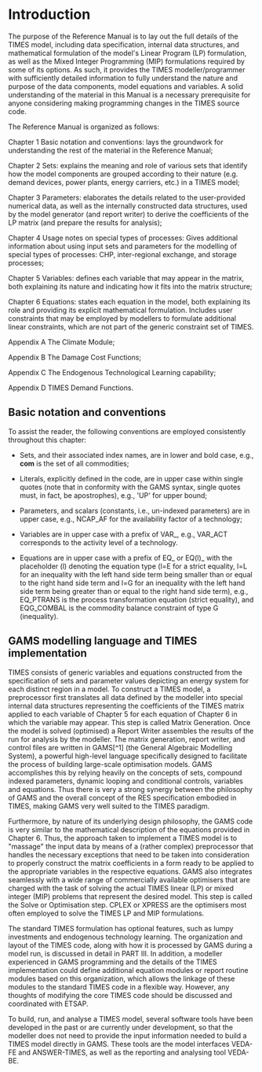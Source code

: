 # Introduction

The purpose of the Reference Manual is to lay out the full details of
the TIMES model, including data specification, internal data structures,
and mathematical formulation of the model's Linear Program (LP)
formulation, as well as the Mixed Integer Programming (MIP) formulations
required by some of its options. As such, it provides the TIMES
modeller/programmer with sufficiently detailed information to fully
understand the nature and purpose of the data components, model
equations and variables. A solid understanding of the material in this
Manual is a necessary prerequisite for anyone considering making
programming changes in the TIMES source code.

The Reference Manual is organized as follows:

Chapter 1 Basic notation and conventions: lays the groundwork for
understanding the rest of the material in the Reference Manual;

Chapter 2 Sets: explains the meaning and role of various sets that
identify how the model components are grouped according to their nature
(e.g. demand devices, power plants, energy carriers, etc.) in a TIMES
model;

Chapter 3 Parameters: elaborates the details related to the
user-provided numerical data, as well as the internally constructed data
structures, used by the model generator (and report writer) to derive
the coefficients of the LP matrix (and prepare the results for
analysis);

Chapter 4 Usage notes on special types of processes: Gives additional
information about using input sets and parameters for the modelling of
special types of processes: CHP, inter-regional exchange, and storage
processes;

Chapter 5 Variables: defines each variable that may appear in the
matrix, both explaining its nature and indicating how it fits into the
matrix structure;

Chapter 6 Equations: states each equation in the model, both explaining
its role and providing its explicit mathematical formulation. Includes
user constraints that may be employed by modellers to formulate
additional linear constraints, which are not part of the generic
constraint set of TIMES.

Appendix A The Climate Module;

Appendix B The Damage Cost Functions;

Appendix C The Endogenous Technological Learning capability;

Appendix D TIMES Demand Functions.

## Basic notation and conventions

To assist the reader, the following conventions are employed
consistently throughout this chapter:

-   Sets, and their associated index names, are in lower and bold case,
    e.g., **com** is the set of all commodities;

-   Literals, explicitly defined in the code, are in upper case within
    single quotes (note that in conformity with the GAMS syntax, single
    quotes must, in fact, be apostrophes), e.g., \'UP\' for upper bound;

-   Parameters, and scalars (constants, i.e., un-indexed parameters) are
    in upper case, e.g., NCAP_AF for the availability factor of a
    technology;

-   Variables are in upper case with a prefix of VAR\_, e.g., VAR_ACT
    corresponds to the activity level of a technology.

-   Equations are in upper case with a prefix of EQ\_ or EQ(l)\_ with
    the placeholder (l) denoting the equation type (l=E for a strict
    equality, l=L for an inequality with the left hand side term being
    smaller than or equal to the right hand side term and l=G for an
    inequality with the left hand side term being greater than or equal
    to the right hand side term), e.g., EQ_PTRANS is the process
    transformation equation (strict equality), and EQG_COMBAL is the
    commodity balance constraint of type G (inequality).

## GAMS modelling language and TIMES implementation

TIMES consists of generic variables and equations constructed from the
specification of sets and parameter values depicting an energy system
for each distinct region in a model. To construct a TIMES model, a
preprocessor first translates all data defined by the modeller into
special internal data structures representing the coefficients of the
TIMES matrix applied to each variable of Chapter 5 for each equation of
Chapter 6 in which the variable may appear. This step is called Matrix
Generation. Once the model is solved (optimised) a Report Writer
assembles the results of the run for analysis by the modeller. The
matrix generation, report writer, and control files are written in
GAMS[^1] (the General Algebraic Modelling System), a powerful high-level
language specifically designed to facilitate the process of building
large-scale optimisation models. GAMS accomplishes this by relying
heavily on the concepts of sets, compound indexed parameters, dynamic
looping and conditional controls, variables and equations. Thus there is
very a strong synergy between the philosophy of GAMS and the overall
concept of the RES specification embodied in TIMES, making GAMS very
well suited to the TIMES paradigm.

Furthermore, by nature of its underlying design philosophy, the GAMS
code is very similar to the mathematical description of the equations
provided in Chapter 6. Thus, the approach taken to implement a TIMES
model is to "massage" the input data by means of a (rather complex)
preprocessor that handles the necessary exceptions that need to be taken
into consideration to properly construct the matrix coefficients in a
form ready to be applied to the appropriate variables in the respective
equations. GAMS also integrates seamlessly with a wide range of
commercially available optimisers that are charged with the task of
solving the actual TIMES linear (LP) or mixed integer (MIP) problems
that represent the desired model. This step is called the Solve or
Optimisation step. CPLEX or XPRESS are the optimisers most often
employed to solve the TIMES LP and MIP formulations.

The standard TIMES formulation has optional features, such as lumpy
investments and endogenous technology learning. The organization and
layout of the TIMES code, along with how it is processed by GAMS during
a model run, is discussed in detail in PART III. In addition, a modeller
experienced in GAMS programming and the details of the TIMES
implementation could define additional equation modules or report
routine modules based on this organization, which allows the linkage of
these modules to the standard TIMES code in a flexible way. However, any
thoughts of modifying the core TIMES code should be discussed and
coordinated with ETSAP.

To build, run, and analyse a TIMES model, several software tools have
been developed in the past or are currently under development, so that
the modeller does not need to provide the input information needed to
build a TIMES model directly in GAMS. These tools are the model
interfaces VEDA-FE and ANSWER-TIMES, as well as the reporting and
analysing tool VEDA-BE.